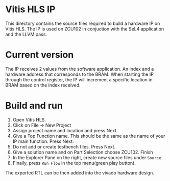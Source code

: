 # Vitis HLS IP
This directory contains the source files required to build a hardware IP on
Vitis HLS. The IP is used on ZCU102 in conjuction with the SeL4 application and
the LLVM pass.

# Current version
The IP receives 2 values from the software application. An index and a hardware
address that corresponds to the BRAM. When starting the IP through the control
register, the IP will increment a specific location in BRAM based on the index
received.

# Build and run
1. Open Vitis HLS.
2. Click on File -> New Project
3. Assign project name and location and press Next.
4. Give a Top Function name. This should be the same as the name of your IP main
   function. Press Next.
5. Do not add or create testbench files. Press Next.
6. Give a solution name and on Part Selection choose ZCU102. Finish
7. In the Explorer Pane on the right, create new source files under `Source`
8. Finally, press `Run Flow` in the top menu(green play button).

The exported RTL can be then added into the vivado hardware design.